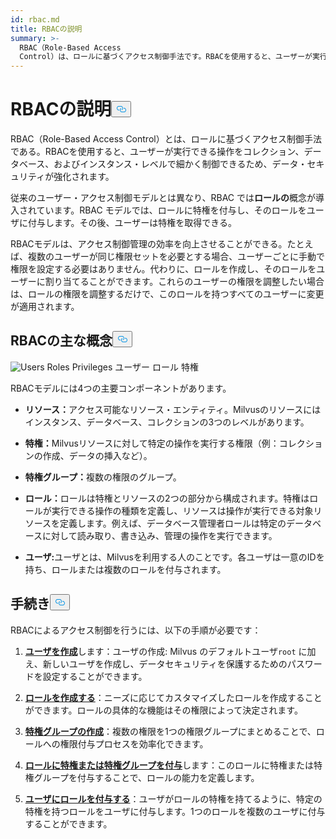 ```yaml
---
id: rbac.md
title: RBACの説明
summary: >-
  RBAC（Role-Based Access
  Control）は、ロールに基づくアクセス制御手法です。RBACを使用すると、ユーザーが実行できる操作をコレクション、データベース、およびインスタンス・レベルで細かく制御できるため、データ・セキュリティが強化されます。
---
```

<h1 id="RBAC-Explained" class="common-anchor-header">RBACの説明<button data-href="#RBAC-Explained" class="anchor-icon" translate="no">
      <svg translate="no"
        aria-hidden="true"
        focusable="false"
        height="20"
        version="1.1"
        viewBox="0 0 16 16"
        width="16"
      >
        <path
          fill="#0092E4"
          fill-rule="evenodd"
          d="M4 9h1v1H4c-1.5 0-3-1.69-3-3.5S2.55 3 4 3h4c1.45 0 3 1.69 3 3.5 0 1.41-.91 2.72-2 3.25V8.59c.58-.45 1-1.27 1-2.09C10 5.22 8.98 4 8 4H4c-.98 0-2 1.22-2 2.5S3 9 4 9zm9-3h-1v1h1c1 0 2 1.22 2 2.5S13.98 12 13 12H9c-.98 0-2-1.22-2-2.5 0-.83.42-1.64 1-2.09V6.25c-1.09.53-2 1.84-2 3.25C6 11.31 7.55 13 9 13h4c1.45 0 3-1.69 3-3.5S14.5 6 13 6z"
        ></path>
      </svg>
    </button></h1><p>RBAC（Role-Based Access Control）とは、ロールに基づくアクセス制御手法である。RBACを使用すると、ユーザーが実行できる操作をコレクション、データベース、およびインスタンス・レベルで細かく制御できるため、データ・セキュリティが強化されます。</p>
<p>従来のユーザー・アクセス制御モデルとは異なり、RBAC では<strong>ロールの</strong>概念が導入されています。RBAC モデルでは、ロールに特権を付与し、そのロールをユーザに付与します。その後、ユーザーは特権を取得できる。</p>
<p>RBACモデルは、アクセス制御管理の効率を向上させることができる。たとえば、複数のユーザーが同じ権限セットを必要とする場合、ユーザーごとに手動で権限を設定する必要はありません。代わりに、ロールを作成し、そのロールをユーザーに割り当てることができます。これらのユーザーの権限を調整したい場合は、ロールの権限を調整するだけで、このロールを持つすべてのユーザーに変更が適用されます。</p>
<h2 id="RBAC-key-concepts" class="common-anchor-header">RBACの主な概念<button data-href="#RBAC-key-concepts" class="anchor-icon" translate="no">
      <svg translate="no"
        aria-hidden="true"
        focusable="false"
        height="20"
        version="1.1"
        viewBox="0 0 16 16"
        width="16"
      >
        <path
          fill="#0092E4"
          fill-rule="evenodd"
          d="M4 9h1v1H4c-1.5 0-3-1.69-3-3.5S2.55 3 4 3h4c1.45 0 3 1.69 3 3.5 0 1.41-.91 2.72-2 3.25V8.59c.58-.45 1-1.27 1-2.09C10 5.22 8.98 4 8 4H4c-.98 0-2 1.22-2 2.5S3 9 4 9zm9-3h-1v1h1c1 0 2 1.22 2 2.5S13.98 12 13 12H9c-.98 0-2-1.22-2-2.5 0-.83.42-1.64 1-2.09V6.25c-1.09.53-2 1.84-2 3.25C6 11.31 7.55 13 9 13h4c1.45 0 3-1.69 3-3.5S14.5 6 13 6z"
        ></path>
      </svg>
    </button></h2><p>
  
   <span class="img-wrapper"> <img translate="no" src="/docs/v2.6.x/assets/users-roles-privileges.png" alt="Users Roles Privileges" class="doc-image" id="users-roles-privileges" />
   </span> <span class="img-wrapper"> <span>ユーザー ロール 特権</span> </span></p>
<p>RBACモデルには4つの主要コンポーネントがあります。</p>
<ul>
<li><p><strong>リソース：</strong>アクセス可能なリソース・エンティティ。Milvusのリソースにはインスタンス、データベース、コレクションの3つのレベルがあります。</p></li>
<li><p><strong>特権：</strong>Milvusリソースに対して特定の操作を実行する権限（例：コレクションの作成、データの挿入など）。</p></li>
<li><p><strong>特権グループ：</strong>複数の権限のグループ。</p></li>
<li><p><strong>ロール：</strong>ロールは特権とリソースの2つの部分から構成されます。特権はロールが実行できる操作の種類を定義し、リソースは操作が実行できる対象リソースを定義します。例えば、データベース管理者ロールは特定のデータベースに対して読み取り、書き込み、管理の操作を実行できます。</p></li>
<li><p><strong>ユーザ:</strong>ユーザとは、Milvusを利用する人のことです。各ユーザは一意のIDを持ち、ロールまたは複数のロールを付与されます。</p></li>
</ul>
<h2 id="Procedures" class="common-anchor-header">手続き<button data-href="#Procedures" class="anchor-icon" translate="no">
      <svg translate="no"
        aria-hidden="true"
        focusable="false"
        height="20"
        version="1.1"
        viewBox="0 0 16 16"
        width="16"
      >
        <path
          fill="#0092E4"
          fill-rule="evenodd"
          d="M4 9h1v1H4c-1.5 0-3-1.69-3-3.5S2.55 3 4 3h4c1.45 0 3 1.69 3 3.5 0 1.41-.91 2.72-2 3.25V8.59c.58-.45 1-1.27 1-2.09C10 5.22 8.98 4 8 4H4c-.98 0-2 1.22-2 2.5S3 9 4 9zm9-3h-1v1h1c1 0 2 1.22 2 2.5S13.98 12 13 12H9c-.98 0-2-1.22-2-2.5 0-.83.42-1.64 1-2.09V6.25c-1.09.53-2 1.84-2 3.25C6 11.31 7.55 13 9 13h4c1.45 0 3-1.69 3-3.5S14.5 6 13 6z"
        ></path>
      </svg>
    </button></h2><p>RBACによるアクセス制御を行うには、以下の手順が必要です：</p>
<ol>
<li><p><strong><a href="/docs/ja/users_and_roles.md#Create-a-user">ユーザを作成</a></strong>します：ユーザの作成: Milvus のデフォルトユーザ<code translate="no">root</code> に加え、新しいユーザを作成し、データセキュリティを保護するためのパスワードを設定することができます。</p></li>
<li><p><strong><a href="/docs/ja/users_and_roles.md#Create-a-role">ロールを作成する</a></strong>：ニーズに応じてカスタマイズしたロールを作成することができます。ロールの具体的な機能はその権限によって決定されます。</p></li>
<li><p><strong><a href="/docs/ja/privilege_group.md">特権グループの作成</a></strong>：複数の権限を1つの権限グループにまとめることで、ロールへの権限付与プロセスを効率化できます。</p></li>
<li><p><strong><a href="/docs/ja/grant_privileges.md">ロールに特権または特権グループを付与</a></strong>します：このロールに特権または特権グループを付与することで、ロールの能力を定義します。</p></li>
<li><p><strong><a href="/docs/ja/grant_roles.md">ユーザにロールを付与する</a></strong>：ユーザがロールの特権を持てるように、特定の特権を持つロールをユーザに付与します。1つのロールを複数のユーザに付与することができます。</p></li>
</ol>
